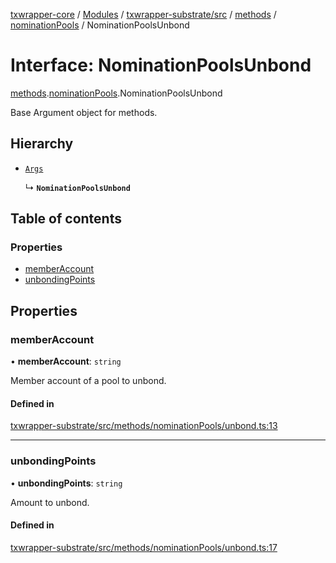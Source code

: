 [txwrapper-core](../README.md) / [Modules](../modules.md) / [txwrapper-substrate/src](../modules/txwrapper_substrate_src.md) / [methods](../modules/txwrapper_substrate_src.methods.md) / [nominationPools](../modules/txwrapper_substrate_src.methods.nominationPools.md) / NominationPoolsUnbond

# Interface: NominationPoolsUnbond

[methods](../modules/txwrapper_substrate_src.methods.md).[nominationPools](../modules/txwrapper_substrate_src.methods.nominationPools.md).NominationPoolsUnbond

Base Argument object for methods.

## Hierarchy

- [`Args`](../modules/txwrapper_core_src.md#args)

  ↳ **`NominationPoolsUnbond`**

## Table of contents

### Properties

- [memberAccount](txwrapper_substrate_src.methods.nominationPools.NominationPoolsUnbond.md#memberaccount)
- [unbondingPoints](txwrapper_substrate_src.methods.nominationPools.NominationPoolsUnbond.md#unbondingpoints)

## Properties

### memberAccount

• **memberAccount**: `string`

Member account of a pool to unbond.

#### Defined in

[txwrapper-substrate/src/methods/nominationPools/unbond.ts:13](https://github.com/paritytech/txwrapper-core/blob/a09c1f6/packages/txwrapper-substrate/src/methods/nominationPools/unbond.ts#L13)

___

### unbondingPoints

• **unbondingPoints**: `string`

Amount to unbond.

#### Defined in

[txwrapper-substrate/src/methods/nominationPools/unbond.ts:17](https://github.com/paritytech/txwrapper-core/blob/a09c1f6/packages/txwrapper-substrate/src/methods/nominationPools/unbond.ts#L17)
